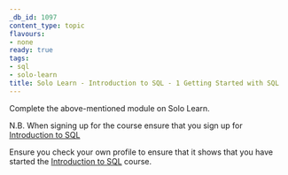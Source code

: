 ```yaml
---
_db_id: 1097
content_type: topic
flavours:
- none
ready: true
tags:
- sql
- solo-learn
title: Solo Learn - Introduction to SQL - 1 Getting Started with SQL
---
```


Complete the above-mentioned module on Solo Learn.

N.B. When signing up for the course ensure that you sign up for [Introduction to SQL](https://www.sololearn.com/en/learn/courses/sql-introduction)

Ensure you check your own profile to ensure that it shows that you have started the [Introduction to SQL](https://www.sololearn.com/en/learn/courses/sql-introduction) course.
